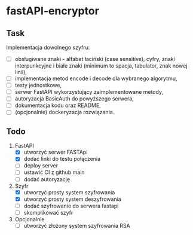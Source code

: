 # fastAPI-encryptor

## Task
Implementacja dowolnego szyfru:
- [ ] obsługiwane znaki - alfabet łaciński (case sensitive), cyfry, znaki interpunkcyjne i
białe znaki (minimum to spacja, tabulator, znak nowej linii),
- [ ] implementacja metod encode i decode dla wybranego algorytmu,
- [ ] testy jednostkowe,
- [ ] serwer FastAPI wykorzystujący zaimplementowane metody,
- [ ] autoryzacja BasicAuth do powyższego serwera,
- [ ] dokumentacja kodu oraz README,
- [ ] (opcjonalnie) dockeryzacja rozwiązania.

## Todo
1. FastAPI
    - [x] utworzyć serwer FASTApi
    - [x] dodać linki do testu połączenia
    - [ ] deploy server
    - [ ] ustawić CI z github main
    - [ ] dodać autoryzację 
2. Szyfr
    - [x] utworzyć prosty system szyfrowania 
    - [x] utworzyć prosty system deszyfrowania
    - [ ] dodać szyfrowanie do serwera fastapi
    - [ ] skomplikować szyfr  

3. Opcjonalnie
    - [ ] utworzyć złożony system szyfrowania RSA